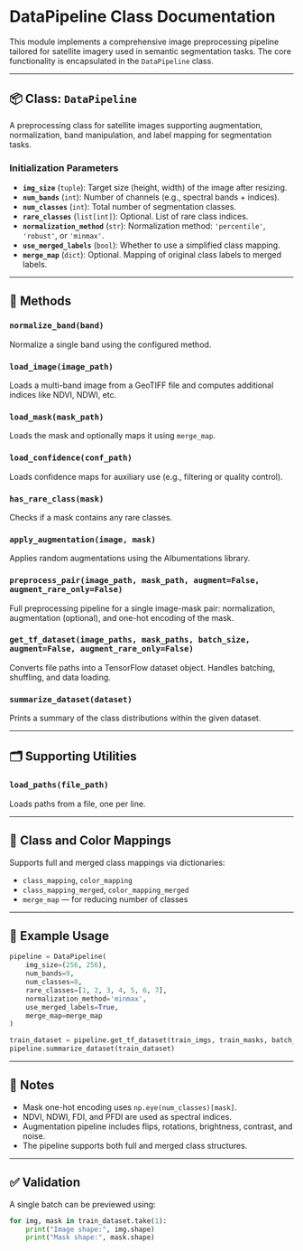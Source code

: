 # DataPipeline Class Documentation

This module implements a comprehensive image preprocessing pipeline tailored for satellite imagery used in semantic segmentation tasks. The core functionality is encapsulated in the `DataPipeline` class.

---

## 📦 Class: `DataPipeline`

A preprocessing class for satellite images supporting augmentation, normalization, band manipulation, and label mapping for segmentation tasks.

### **Initialization Parameters**

- **`img_size`** (`tuple`): Target size (height, width) of the image after resizing.
- **`num_bands`** (`int`): Number of channels (e.g., spectral bands + indices).
- **`num_classes`** (`int`): Total number of segmentation classes.
- **`rare_classes`** (`list[int]`): Optional. List of rare class indices.
- **`normalization_method`** (`str`): Normalization method: `'percentile'`, `'robust'`, or `'minmax'`.
- **`use_merged_labels`** (`bool`): Whether to use a simplified class mapping.
- **`merge_map`** (`dict`): Optional. Mapping of original class labels to merged labels.

---

## 🔧 Methods

### `normalize_band(band)`
Normalize a single band using the configured method.

### `load_image(image_path)`
Loads a multi-band image from a GeoTIFF file and computes additional indices like NDVI, NDWI, etc.

### `load_mask(mask_path)`
Loads the mask and optionally maps it using `merge_map`.

### `load_confidence(conf_path)`
Loads confidence maps for auxiliary use (e.g., filtering or quality control).

### `has_rare_class(mask)`
Checks if a mask contains any rare classes.

### `apply_augmentation(image, mask)`
Applies random augmentations using the Albumentations library.

### `preprocess_pair(image_path, mask_path, augment=False, augment_rare_only=False)`
Full preprocessing pipeline for a single image-mask pair: normalization, augmentation (optional), and one-hot encoding of the mask.

### `get_tf_dataset(image_paths, mask_paths, batch_size, augment=False, augment_rare_only=False)`
Converts file paths into a TensorFlow dataset object. Handles batching, shuffling, and data loading.

### `summarize_dataset(dataset)`
Prints a summary of the class distributions within the given dataset.

---

## 🗂 Supporting Utilities

### `load_paths(file_path)`
Loads paths from a file, one per line.

---

## 🎨 Class and Color Mappings

Supports full and merged class mappings via dictionaries:
- `class_mapping`, `color_mapping`
- `class_mapping_merged`, `color_mapping_merged`
- `merge_map` — for reducing number of classes

---

## 🧪 Example Usage

```python
pipeline = DataPipeline(
    img_size=(256, 256),
    num_bands=9,
    num_classes=8,
    rare_classes=[1, 2, 3, 4, 5, 6, 7],
    normalization_method='minmax',
    use_merged_labels=True,
    merge_map=merge_map
)

train_dataset = pipeline.get_tf_dataset(train_imgs, train_masks, batch_size=32, augment=True, augment_rare_only=True)
pipeline.summarize_dataset(train_dataset)
```

---

## 🧾 Notes

- Mask one-hot encoding uses `np.eye(num_classes)[mask]`.
- NDVI, NDWI, FDI, and PFDI are used as spectral indices.
- Augmentation pipeline includes flips, rotations, brightness, contrast, and noise.
- The pipeline supports both full and merged class structures.

---

## ✅ Validation

A single batch can be previewed using:

```python
for img, mask in train_dataset.take(1):
    print("Image shape:", img.shape)
    print("Mask shape:", mask.shape)
```